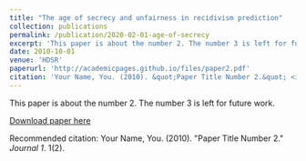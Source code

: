 ```yaml
---
title: "The age of secrecy and unfairness in recidivism prediction"
collection: publications
permalink: /publication/2020-02-01-age-of-secrecy
excerpt: 'This paper is about the number 2. The number 3 is left for future work.'
date: 2010-10-01
venue: 'HDSR'
paperurl: 'http://academicpages.github.io/files/paper2.pdf'
citation: 'Your Name, You. (2010). &quot;Paper Title Number 2.&quot; <i>Journal 1</i>. 1(2).'
---
```

This paper is about the number 2. The number 3 is left for future work.

[Download paper here](http://academicpages.github.io/files/paper2.pdf)

Recommended citation: Your Name, You. (2010). "Paper Title Number 2." <i>Journal 1</i>. 1(2).